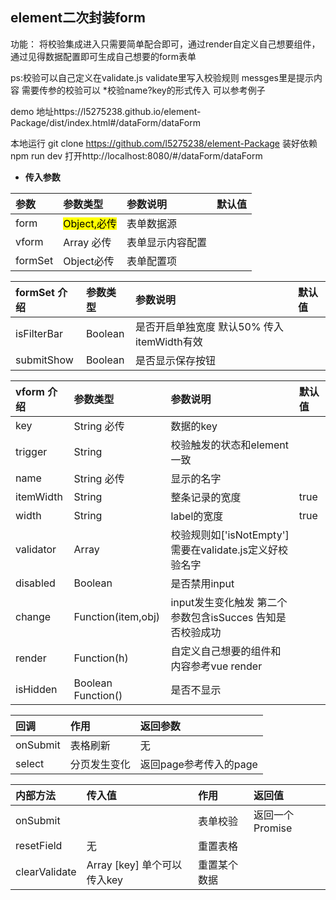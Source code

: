 ## element二次封装form ##
功能： 将校验集成进入只需要简单配合即可，通过render自定义自己想要组件，通过见得数据配置即可生成自己想要的form表单

ps:校验可以自己定义在validate.js   validate里写入校验规则  messges里是提示内容  需要传参的校验可以 *校验name?key的形式传入 可以参考例子

demo 地址https://l5275238.github.io/element-Package/dist/index.html#/dataForm/dataForm

本地运行 git clone https://github.com/l5275238/element-Package 装好依赖 npm run dev  打开http://localhost:8080/#/dataForm/dataForm
- **传入参数**
>
 | 参数      |     参数类型 |   参数说明   |  默认值    |
| :-------- | :--------| :------ |:------  |
| form|  <mark>Object,必传</mark>| 表单数据源|    |
| vform   | Array 必传| 表单显示内容配置|       |
| formSet   |  Object必传| 表单配置项|       |

| formSet  介绍    |     参数类型 |   参数说明   |  默认值    |
| :-------- | :--------| :------ |:------  |
| isFilterBar   | Boolean | 是否开启单独宽度 默认50% 传入itemWidth有效|       |
| submitShow   | Boolean | 是否显示保存按钮 |       |



| vform  介绍    |     参数类型 |   参数说明   |  默认值    |
| :-------- | :--------| :------ |:------  |
| key   | String 必传| 数据的key|       |
| trigger   | String | 校验触发的状态和element一致|       |
| name   | String 必传| 显示的名字|       |
| itemWidth   | String | 整条记录的宽度|   true     |
| width   | String | label的宽度|   true     |
| validator   | Array | 校验规则如['isNotEmpty'] 需要在validate.js定义好校验名字|       |
| disabled   | Boolean | 是否禁用input|        |
| change   | Function(item,obj) | input发生变化触发  第二个参数包含isSucces 告知是否校验成功 |        |
| render   | Function(h) | 自定义自己想要的组件和内容参考vue render |        |
| isHidden   |  Boolean Function() | 是否不显示 |        |

| 回调    |     作用 |   返回参数   |
| :-------- | :--------| :------ |
| onSubmit   | 表格刷新|  无     |
| select   | 分页发生变化 |  返回page参考传入的page |       |

| 内部方法   |     传入值 |   作用   |    返回值   |
| :-------- | :--------| :------ |:------  |
| onSubmit   |   |  表单校验     |     返回一个Promise  |
| resetField   | 无 |  重置表格  |      |
| clearValidate   | Array [key] 单个可以传入key |  重置某个数据     |        |






